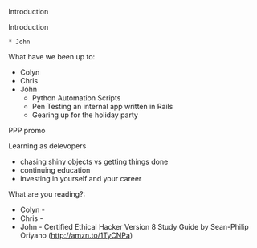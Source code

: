 Introduction

Introduction

	* John

What have we been up to:

* Colyn
* Chris
* John
  * Python Automation Scripts
  * Pen Testing an internal app written in Rails
  * Gearing up for the holiday party

PPP promo

Learning as delevopers

* chasing shiny objects vs getting things done
* continuing education
* investing in yourself and your career

What are you reading?:

* Colyn - 
* Chris - 
* John - Certified Ethical Hacker Version 8 Study Guide by Sean-Philip Oriyano (http://amzn.to/1TyCNPa)